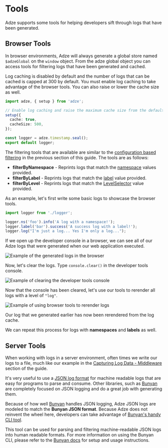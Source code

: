# Tools

Adze supports some tools for helping developers sift through logs that have been generated.

## Browser Tools

In browser environments, Adze will always generate a global store named `$adzeGlobal` on the
`window` object. From the adze global object you can access tools for filtering logs that have
been generated and cached.

Log caching is disabled by default and the number of logs that can be cached is capped at 300 by
default. You must enable log caching to take advantage of the browser tools. You can also raise or
lower the cache size as well.

```typescript
import adze, { setup } from 'adze';

// Enable log caching and raise the maximum cache size from the default of 300 to 500.
setup({
  cache: true,
  cacheSize: 500,
});

const logger = adze.timestamp.seal();
export default logger;
```

The filtering tools that are available are similar to the [configuration based filtering](./filtering.md)
in the previous section of this guide. The tools are as follows:

- **filterByNamespace** - Reprints logs that match the [namespace](../reference/modifiers.md#namespace--ns) values provided.
- **filterByLabel** - Reprints logs that match the [label](../reference/modifiers.md#label) value provided.
- **filterByLevel** - Reprints logs that match the [LevelSelector](../reference/configuration.md#levelselector-type) value provided.

As an example, let's first write some basic logs to showcase the browser tools.

```typescript
import logger from './logger';

logger.ns('foo').info('A log with a namespace!');
logger.label('bar').success('A success log with a label!');
logger.log("I'm just a log... Yes I'm only a log...");
```

If we open up the developer console in a browser, we can see all of our Adze logs that were
generated when our web application executed.

![Example of the generated logs in the browser](./examples/tools/tools-example-levels-1.png)

Now, let's clear the logs. Type `console.clear()` in the developer tools console.

![Example of clearing the developer tools console](./examples/tools/tools-example-levels-2.png)

Now that the console has been cleared, let's use our tools to rerender all logs with a level of
`"log"`.

![Example of using browser tools to rerender logs](./examples/tools/tools-example-levels-3.png)

Our log that we generated earlier has now been rerendered from the log cache.

We can repeat this process for logs with **namespaces** and **labels** as well.

## Server Tools

When working with logs in a server environment, often times we write our logs to a file, much
like our example in the [Capturing Log Data - Middleware](./capture-data.md#middleware) section of
the guide.

It's very useful to use a [JSON log format](./setup.md#set-the-output-format) for machine readable
logs that are easy for programs to parse and consume. Other libraries, such as [Bunyan](https://github.com/trentm/node-bunyan)
are completely focused on JSON logging and do a great job with generating them.

Because of how well [Bunyan](https://github.com/trentm/node-bunyan) handles JSON logging, Adze JSON
logs are modeled to match the **Bunyan JSON format**. Because Adze does not reinvent the wheel here,
developers can take advantage of [Bunyan's handy CLI tool](https://github.com/trentm/node-bunyan?tab=readme-ov-file#cli-usage).

This tool can be used for parsing and filtering machine-readable JSON logs into human readable
formats. For more information on using the Bunyan CLI, please refer to the [Bunyan docs](https://github.com/trentm/node-bunyan?tab=readme-ov-file#cli-usage)
for setup and usage instructions.
